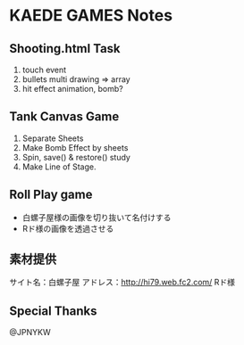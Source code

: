 
# KAEDE GAMES Notes

## Shooting.html Task
1. touch event
2. bullets multi drawing => array
3. hit effect animation, bomb?

## Tank Canvas Game
1. Separate Sheets
2. Make Bomb Effect by sheets
3. Spin, save() & restore() study
4. Make Line of Stage.

## Roll Play game
* 白螺子屋様の画像を切り抜いて名付けする
* Rド様の画像を透過させる

## 素材提供
サイト名：白螺子屋
アドレス：http://hi79.web.fc2.com/
Rド様

## Special Thanks
@JPNYKW

